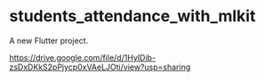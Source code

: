 # students_attendance_with_mlkit

A new Flutter project.

https://drive.google.com/file/d/1HyIDib-zsDxDKkS2pPjycp0xVAeLJOti/view?usp=sharing
